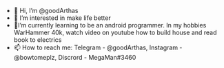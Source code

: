 - 👋 Hi, I’m @goodArthas
- 👀 I’m interested in make life better
- 🌱I’m currently learning to be an android programmer. In my hobbies WarHammer 40k, watch video on youtube how to build house and read book to electrics
- 📫 How to reach me: Telegram - @goodArthas, Instagram - @bowtomeplz, Discrord - MegaMan#3460
